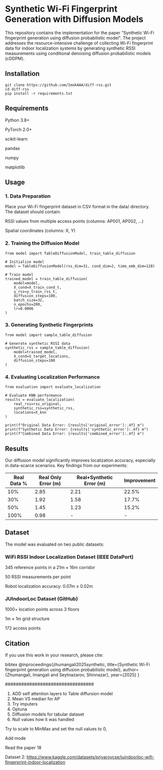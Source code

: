 # Synthetic Wi-Fi Fingerprint Generation with Diffusion Models
This repository contains the implementation for the paper "Synthetic Wi-Fi fingerprint generation using diffusion probabilistic model". The project addresses the resource-intensive challenge of collecting Wi-Fi fingerprint data for indoor localization systems by generating synthetic RSSI measurements using conditional denoising diffusion probabilistic models (cDDPM).
## Installation
```
git clone https://github.com/ImokAAA/diff-rss.git
cd diff-rss
pip install -r requirements.txt
```
## Requirements
Python 3.8+

PyTorch 2.0+

scikit-learn

pandas

numpy

matplotlib

## Usage
### 1. Data Preparation
Place your Wi-Fi fingerprint dataset in CSV format in the data/ directory. The dataset should contain:

RSSI values from multiple access points (columns: AP001, AP002, ...)

Spatial coordinates (columns: X, Y)

### 2. Training the Diffusion Model
```
from model import TableDiffusionModel, train_table_diffusion

# Initialize model
model = TableDiffusionModel(rss_dim=31, cond_dim=2, time_emb_dim=128)

# Train model
trained_model = train_table_diffusion(
    model=model,
    X_cond=X_train_cond_t,
    y_rss=y_train_rss_t,
    diffusion_steps=100,
    batch_size=32,
    n_epochs=200,
    lr=0.0006
)
```
### 3. Generating Synthetic Fingerprints
```
from model import sample_table_diffusion

# Generate synthetic RSSI data
synthetic_rss = sample_table_diffusion(
    model=trained_model,
    X_cond=X_target_locations,
    diffusion_steps=100
)
```
### 4. Evaluating Localization Performance
```
from evaluation import evaluate_localization

# Evaluate KNN performance
results = evaluate_localization(
    real_rss=rss_original,
    synthetic_rss=synthetic_rss,
    locations=X_knn
)

print(f"Original Data Error: {results['original_error']:.4f} m")
print(f"Synthetic Data Error: {results['synthetic_error']:.4f} m")
print(f"Combined Data Error: {results['combined_error']:.4f} m")
```
## Results

Our diffusion model significantly improves localization accuracy, especially in data-scarce scenarios. Key findings from our experiments:

| Real Data % | Real Only Error (m) | Real+Synthetic Error (m) | Improvement |
|-------------|---------------------|--------------------------|-------------|
| 10%         | 2.85                | 2.21                     | 22.5%       |
| 30%         | 1.92                | 1.58                     | 17.7%       |
| 50%         | 1.45                | 1.23                     | 15.2%       |
| 100%        | 0.98                | -                        | -           |
## Dataset
The model was evaluated on two public datasets:

### WiFi RSSI Indoor Localization Dataset (IEEE DataPort)

345 reference points in a 21m × 16m corridor

50 RSSI measurements per point

Robot localization accuracy: 0.07m ± 0.02m

### JUIndoorLoc Dataset (GitHub)

1000+ location points across 3 floors

1m × 1m grid structure

172 access points
## Citation
If you use this work in your research, please cite:

bibtex
@inproceedings{zhumangali2025synthetic,
  title={Synthetic Wi-Fi fingerprint generation using diffusion probabilistic model},
  author={Zhumangali, Imangali and Seytnazarov, Shinnazar},
  year={2025}
}


#################################

1. ADD self attention layers to Table diffursion model
2. Mean VS median for AP
3. Try imputers
4. Optuna
5. Diffusion models for tabular dataset
6. Null values how it was handled

Try to scale to MinMax and set the null values to 0,

Add mode

Read the paper 18

Dataset 2: https://www.kaggle.com/datasets/priyaroycse/juindoorloc-wifi-fingerprint-indoor-localization

